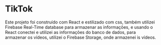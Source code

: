 # TikTok
Este projeto foi construído com React e estilizado com css, também utilizei Firebase Real-Time database para armazenar as informações, e usando o React conectei e utilizei as informações do banco de dados, para armazenar os vídeos, utilizei o Firebase Storage, onde armazenei is vídeos.
